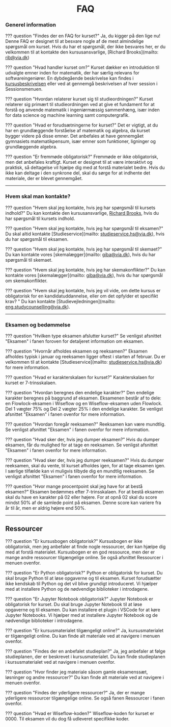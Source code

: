 <h1 align="center">FAQ</h1>

### Generel information

??? question "Findes der en FAQ for kurset?"
    Ja, du kigger på den lige nu! Denne FAQ er designet til at besvare nogle af de mest almindelige spørgsmål om kurset. Hvis du har et spørgsmål, der ikke besvares her, er du velkommen til at kontakte den kursusansvarlige, [Richard Brooks](mailto: rib@via.dk)

??? question "Hvad handler kurset om?"
    Kurset dækker en introduktion til udvalgte emner inden for matematik, der har særlig relevans for softwareingeniører. En dybdegående beskrivelse kan findes i [kursusbeskrivelsen](https://www.via.dk/TMH/Courses/matematik-for-softwareingenioerer-ts-under-opdatering?education=sw) eller ved at gennemgå beskrivelsen af hver session i Sessionsmenuen.

??? question "Hvordan relaterer kurset sig til studieordningen?"
    Kurset relaterer sig primært til studieordningen ved at give et fundament for at forstå og anvende matematik i ingeniørmæssig sammenhæng, især inden for data science og machine learning samt computergrafik.

??? question "Hvad er forudsætningerne for kurset?"
    Det er vigtigt, at du har en grundlæggende forståelse af matematik og algebra, da kurset bygger videre på disse emner. Det anbefales at have gennemgået gymnasiets matematikpensum, især emner som funktioner, ligninger og grundlæggende algebra.

??? question "Er fremmøde obligatorisk?"
    Fremmøde er ikke obligatorisk, men det anbefales kraftigt. Kurset er designet til at være interaktivt og praktisk, så deltagelse vil hjælpe dig med at forstå materialet bedre. Hvis du ikke kan deltage i den synkrone del, skal du sørge for at indhente det materiale, der er blevet gennemgået.

---

### Hvem skal man kontakte?

??? question "Hvem skal jeg kontakte, hvis jeg har spørgsmål til kursets indhold?"
    Du kan kontakte den kursusansvarlige, [Richard Brooks](mailto:rib@via.dk), hvis du har spørgsmål til kursets indhold.

??? question "Hvem skal jeg kontakte, hvis jeg har spørgsmål til eksamen?"
    Du skal altid kontakte [Studieservice](mailto: studieservice.hs@via.dk), hvis du har spørgsmål til eksamen.

??? question "Hvem skal jeg kontakte, hvis jeg har spørgsmål til skemaet?"
    Du kan kontakte vores [skemalægger](mailto: giba@via.dk), hvis du har spørgsmål til skemaet.

??? question "Hvem skal jeg kontakte, hvis jeg har skemakonflikter?"
    Du kan kontakte vores [skemalægger](mailto: giba@via.dk), hvis du har spørgsmål om skemakonflikter.

??? question "Hvem skal jeg kontakte, hvis jeg vil vide, om dette kursus er obligatorisk for en      kandidatuddannelse, eller om det opfylder et specifikt krav? "
    Du kan kontakte [Studievejledningen](mailto: eng.studycounselling@via.dk).

---

### Eksamen og bedømmelse

??? question "Hvilken type eksamen afslutter kurset?"
    Se venligst afsnittet "Eksamen" i fanen foroven for detaljeret information om eksamen.

??? question "Hvornår afholdes eksamen og reeksamen?"
    Eksamen afholdes typisk i januar og reeksamen ligger oftest i starten af februar. Du er velkommen til at kontakte [Studieservice](mailto: studieservice.hs@via.dk) for mere information.

??? question "Hvad er karakterskalaen for kurset?"
    Karakterskalaen for kurset er 7-trinsskalaen.

??? question "Hvordan beregnes den endelige karakter?"
    Den endelige karakter beregnes på baggrund af eksamen. Eksamenen består af to dele: en Flowlock-eksamen i Wiseflow og en Wiseflow-eksamen uden Flowlock. Del 1 vægter 75% og Del 2 vægter 25% i den endelige karakter. Se venligst afsnittet "Eksamen" i fanen ovenfor for mere information.

??? question "Hvordan foregår reeksamen?"
    Reeksamen kan være mundtlig. Se venligst afsnittet "Eksamen" i fanen ovenfor for mere information.

??? question "Hvad sker der, hvis jeg dumper eksamen?"
    Hvis du dumper eksamen, får du mulighed for at tage en reeksamen. Se venligst afsnittet "Eksamen" i fanen ovenfor for mere information.

??? question "Hvad sker der, hvis jeg dumper reeksamen?"
    Hvis du dumper reeksamen, skal du vente, til kurset afholdes igen, for at tage eksamen igen. I særlige tilfælde kan vi muligvis tilbyde dig en mundtlig reeksamen. Se venligst afsnittet "Eksamen" i fanen ovenfor for mere information.

??? question "Hvor mange procentpoint skal jeg have for at bestå eksamen?"
    Eksamen bedømmes efter 7-trinsskalaen. For at bestå eksamen skal du have en karakter på 02 eller højere. For at opnå 02 skal du score mindst 50% af de samlede point på eksamen. Denne score kan variere fra år til år, men er aldrig højere end 50%.

---

## Ressourcer

??? question "Er kursusbogen obligatorisk?"
    Kursusbogen er ikke obligatorisk, men jeg anbefaler at finde nogle ressourcer, der kan hjælpe dig med at forstå materialet. Kursusbogen er en god ressource, men der er mange andre ressourcer tilgængelige online. Se også afsnittet Ressourcer i menuen ovenfor.

??? question "Er Python obligatorisk?"
    Python er obligatorisk for kurset. Du skal bruge Python til at løse opgaverne og til eksamen. Kurset forudsætter ikke kendskab til Python og det vil blive grundigt introduceret. Vi hjælper med at installere Python og de nødvendige biblioteker i introdagene.

??? question "Er Jupyter Notebook obligatorisk?"
    Jupyter Notebook er obligatorisk for kurset. Du skal bruge Jupyter Notebook til at løse opgaverne og til eksamen. Du kan installere et plugin i VSCode for at køre Jupyter Notebooks.  Vi hjælper med at installere Jupyter Notebook og de nødvendige biblioteker i introdagene.

??? question "Er kursusmaterialet tilgængeligt online?"
    Ja, kursusmaterialet er tilgængeligt online. Du kan finde alt materiale ved at navigere i menuen ovenfor.

??? question "Findes der en anbefalet studieplan?"
    Ja, jeg anbefaler at følge studieplanen, der er beskrevet i kursusmaterialet. Du kan finde studieplanen i kursusmaterialet ved at navigere i menuen ovenfor.

??? question "Hvor finder jeg materiale såsom gamle eksamenssæt, løsninger og andre ressourcer?"
    Du kan finde alt materiale ved at navigere i menuen ovenfor.

??? question "Findes der yderligere ressourcer?"
    Ja, der er mange yderligere ressourcer tilgængelige online. Se også fanen Ressourcer i fanen ovenfor.

??? question "Hvad er Wiseflow-koden?"
    Wiseflow-koden for kurset er 0000. Til eksamen vil du dog få udleveret specifikke koder.
